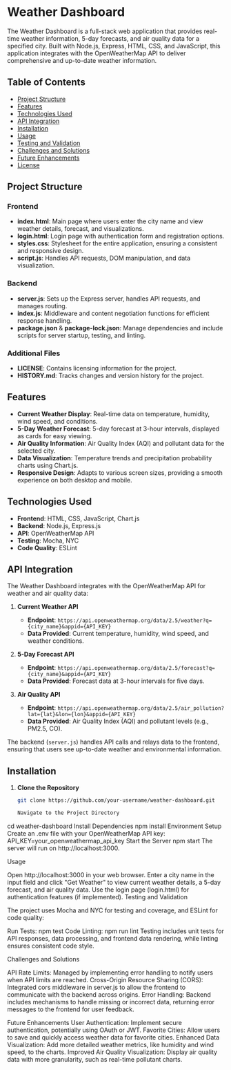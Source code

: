 # Weather Dashboard

The Weather Dashboard is a full-stack web application that provides real-time weather information, 5-day forecasts, and air quality data for a specified city. Built with Node.js, Express, HTML, CSS, and JavaScript, this application integrates with the OpenWeatherMap API to deliver comprehensive and up-to-date weather information.

## Table of Contents
- [Project Structure](#project-structure)
- [Features](#features)
- [Technologies Used](#technologies-used)
- [API Integration](#api-integration)
- [Installation](#installation)
- [Usage](#usage)
- [Testing and Validation](#testing-and-validation)
- [Challenges and Solutions](#challenges-and-solutions)
- [Future Enhancements](#future-enhancements)
- [License](#license)

## Project Structure

### Frontend
- **index.html**: Main page where users enter the city name and view weather details, forecast, and visualizations.
- **login.html**: Login page with authentication form and registration options.
- **styles.css**: Stylesheet for the entire application, ensuring a consistent and responsive design.
- **script.js**: Handles API requests, DOM manipulation, and data visualization.

### Backend
- **server.js**: Sets up the Express server, handles API requests, and manages routing.
- **index.js**: Middleware and content negotiation functions for efficient response handling.
- **package.json** & **package-lock.json**: Manage dependencies and include scripts for server startup, testing, and linting.

### Additional Files
- **LICENSE**: Contains licensing information for the project.
- **HISTORY.md**: Tracks changes and version history for the project.

## Features

- **Current Weather Display**: Real-time data on temperature, humidity, wind speed, and conditions.
- **5-Day Weather Forecast**: 5-day forecast at 3-hour intervals, displayed as cards for easy viewing.
- **Air Quality Information**: Air Quality Index (AQI) and pollutant data for the selected city.
- **Data Visualization**: Temperature trends and precipitation probability charts using Chart.js.
- **Responsive Design**: Adapts to various screen sizes, providing a smooth experience on both desktop and mobile.

## Technologies Used

- **Frontend**: HTML, CSS, JavaScript, Chart.js
- **Backend**: Node.js, Express.js
- **API**: OpenWeatherMap API
- **Testing**: Mocha, NYC
- **Code Quality**: ESLint

## API Integration

The Weather Dashboard integrates with the OpenWeatherMap API for weather and air quality data:

1. **Current Weather API**
   - **Endpoint**: `https://api.openweathermap.org/data/2.5/weather?q={city_name}&appid={API_KEY}`
   - **Data Provided**: Current temperature, humidity, wind speed, and weather conditions.

2. **5-Day Forecast API**
   - **Endpoint**: `https://api.openweathermap.org/data/2.5/forecast?q={city_name}&appid={API_KEY}`
   - **Data Provided**: Forecast data at 3-hour intervals for five days.

3. **Air Quality API**
   - **Endpoint**: `https://api.openweathermap.org/data/2.5/air_pollution?lat={lat}&lon={lon}&appid={API_KEY}`
   - **Data Provided**: Air Quality Index (AQI) and pollutant levels (e.g., PM2.5, CO).

The backend (`server.js`) handles API calls and relays data to the frontend, ensuring that users see up-to-date weather and environmental information.

## Installation

1. **Clone the Repository**
   ```bash
   git clone https://github.com/your-username/weather-dashboard.git

   Navigate to the Project Directory
cd weather-dashboard
Install Dependencies
npm install
Environment Setup
Create an .env file with your OpenWeatherMap API key:
API_KEY=your_openweathermap_api_key
Start the Server
npm start
The server will run on http://localhost:3000.

Usage

Open http://localhost:3000 in your web browser.
Enter a city name in the input field and click "Get Weather" to view current weather details, a 5-day forecast, and air quality data.
Use the login page (login.html) for authentication features (if implemented).
Testing and Validation

The project uses Mocha and NYC for testing and coverage, and ESLint for code quality:

Run Tests:
npm test
Code Linting:
npm run lint
Testing includes unit tests for API responses, data processing, and frontend data rendering, while linting ensures consistent code style.

Challenges and Solutions

API Rate Limits: Managed by implementing error handling to notify users when API limits are reached.
Cross-Origin Resource Sharing (CORS): Integrated cors middleware in server.js to allow the frontend to communicate with the backend across origins.
Error Handling: Backend includes mechanisms to handle missing or incorrect data, returning error messages to the frontend for user feedback.

Future Enhancements
User Authentication: Implement secure authentication, potentially using OAuth or JWT.
Favorite Cities: Allow users to save and quickly access weather data for favorite cities.
Enhanced Data Visualization: Add more detailed weather metrics, like humidity and wind speed, to the charts.
Improved Air Quality Visualization: Display air quality data with more granularity, such as real-time pollutant charts.


